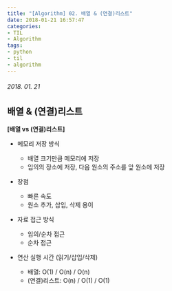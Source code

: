 ```yaml
---
title: "[Algorithm] 02. 배열 & (연결)리스트"
date: 2018-01-21 16:57:47
categories:
- TIL
- Algorithm
tags:
- python
- til
- algorithm
---
```


###### 2018. 01. 21

## 배열 & (연결)리스트

**[배열 vs (연결)리스트]**

- 메모리 저장 방식
  - 배열 크기만큼 메모리에 저장
  - 임의의 장소에 저장, 다음 원소의 주소를 앞 원소에 저장
- 장점
  - 빠른 속도
  - 원소 추가, 삽입, 삭제 용이
- 자료 접근 방식
  - 임의/순차 접근
  - 순차 접근


- 연산 실행 시간 (읽기/삽입/삭제)
  - 배열: O(1) / O(n) / O(n)
  - (연결)리스트: O(n) / O(1) / O(1)